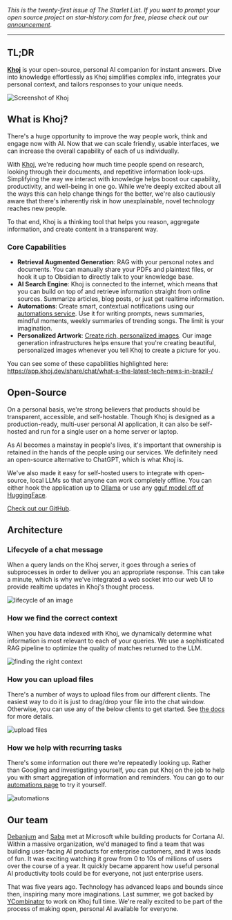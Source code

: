 *This is the twenty-first issue of The Starlet List. If you want to prompt your open source project on star-history.com for free, please check out our [announcement](/blog/list-your-open-source-project).*

---

## TL;DR

**[Khoj](https://khoj.dev)** is your open-source, personal AI companion for instant answers. Dive into knowledge effortlessly as Khoj simplifies complex info, integrates your personal context, and tailors responses to your unique needs.

![Screenshot of Khoj](/assets/blog/khoj/simple_usecase.webp)

## What is Khoj?

There's a huge opportunity to improve the way people work, think and engage now with AI. Now that we can scale friendly, usable interfaces, we can increase the overall capability of each of us individually.

With [Khoj](https://khoj.dev), we're reducing how much time people spend on research, looking through their documents, and repetitive information look-ups. Simplifying the way we interact with knowledge helps boost our capability, productivity, and well-being in one go. While we're deeply excited about all the ways this can help change things for the better, we're also cautiously aware that there's inherently risk in how unexplainable, novel technology reaches new people.

To that end, Khoj is a thinking tool that helps you reason, aggregate information, and create content in a transparent way.

### Core Capabilities

- **Retrieval Augmented Generation**: RAG with your personal notes and documents. You can manually share your PDFs and plaintext files, or hook it up to Obsidian to directly talk to your knowledge base.
- **AI Search Engine**: Khoj is connected to the internet, which means that you can build on top of and retrieve information straight from online sources. Summarize articles, blog posts, or just get realtime information. 
- **Automations**: Create smart, contextual notifications using our [automations service](https://app.khoj.dev/automations). Use it for writing prompts, news summaries, mindful moments, weekly summaries of trending songs. The limit is your imagination. 
- **Personalized Artwork**: [Create rich, personalized images](https://blog.khoj.dev/posts/how-khoj-generates-images/). Our image generation infrastructures helps ensure that you're creating beautiful, personalized images whenever you tell Khoj to create a picture for you.

You can see some of these capabilities highlighted here:
https://app.khoj.dev/share/chat/what-s-the-latest-tech-news-in-brazil-/

## Open-Source

On a personal basis, we're strong believers that products should be transparent, accessible, and self-hostable. Though Khoj is designed as a production-ready, multi-user personal AI application, it can also be self-hosted and run for a single user on a home server or laptop.

As AI becomes a mainstay in people's lives, it's important that ownership is retained in the hands of the people using our services. We definitely need an open-source alternative to ChatGPT, which is what Khoj is.

We've also made it easy for self-hosted users to integrate with open-source, local LLMs so that anyone can work completely offline. You can either hook the application up to [Ollama](http://ollama.ai/) or use any [gguf model off of HuggingFace](https://huggingface.co/models?library=gguf).

[Check out our GitHub](https://github.com/khoj-ai/khoj).

## Architecture

### Lifecycle of a chat message

When a query lands on the Khoj server, it goes through a series of subprocesses in order to deliver you an appropriate response. This can take a minute, which is why we've integrated a web socket into our web UI to provide realtime updates in Khoj's thought process.

![lifecycle of an image](/assets/blog/khoj/lifecycle_chat_message.webp)

### How we find the correct context

When you have data indexed with Khoj, we dynamically determine what information is most relevant to each of your queries. We use a sophisticated RAG pipeline to optimize the quality of matches returned to the LLM.

![finding the right context](/assets/blog/khoj/context_injection_pipeline.webp)

### How you can upload files

There's a number of ways to upload files from our different clients. The easiest way to do it is just to drag/drop your file into the chat window. Otherwise, you can use any of the below clients to get started. See [the docs](https://docs.khoj.dev/category/clients) for more details.

![upload files](/assets/blog/khoj/indexing_data.webp)

### How we help with recurring tasks

There's some information out there we're repeatedly looking up. Rather than Googling and investigating yourself, you can put Khoj on the job to help you with smart aggregation of information and reminders. You can go to our [automations page](https://app.khoj.dev/automations) to try it yourself.

![automations](/assets/blog/khoj/automations_process.webp)

## Our team

[Debanjum](https://www.linkedin.com/in/debanjum/) and [Saba](https://www.linkedin.com/in/sabaimran/) met at Microsoft while building products for Cortana AI. Within a massive organization, we'd managed to find a team that was building user-facing AI products for enterprise customers, and it was loads of fun. It was exciting watching it grow from 0 to 10s of millions of users over the course of a year. It quickly became apparent how useful personal AI productivity tools could be for everyone, not just enterprise users.

That was five years ago. Technology has advanced leaps and bounds since then, inspiring many more imaginations. Last summer, we got backed by [YCombinator](https://ycombinator.com)  to work on Khoj full time. We're really excited to be part of the process of making open, personal AI available for everyone. 
